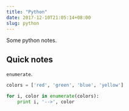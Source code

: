 ```yaml
---
title: "Python"
date: 2017-12-10T21:05:14+08:00
slug: python
---
```


Some python notes.

## Quick notes

`enumerate`.

``` python
colors = ['red', 'green', 'blue', 'yellow']

for i, color in enumerate(colors):
    print i, '-->', color
```

<!--more-->
